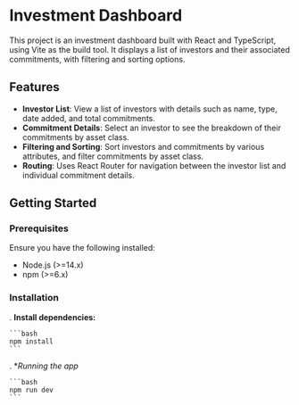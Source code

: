 # Investment Dashboard

This project is an investment dashboard built with React and TypeScript, using Vite as the build tool. It displays a list of investors and their associated commitments, with filtering and sorting options. 

## Features

- **Investor List**: View a list of investors with details such as name, type, date added, and total commitments.
- **Commitment Details**: Select an investor to see the breakdown of their commitments by asset class.
- **Filtering and Sorting**: Sort investors and commitments by various attributes, and filter commitments by asset class.
- **Routing**: Uses React Router for navigation between the investor list and individual commitment details.

## Getting Started

### Prerequisites

Ensure you have the following installed:

- Node.js (>=14.x)
- npm (>=6.x)

### Installation
. **Install dependencies:**

    ```bash
    npm install
    ```
. **Running the app*

    ```bash
    npm run dev
    ```
